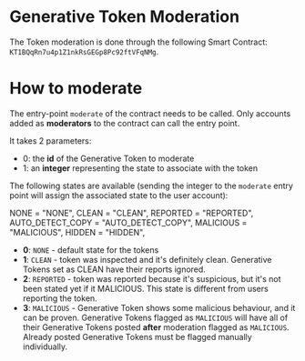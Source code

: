 Generative Token Moderation
=================

The Token moderation is done through the following Smart Contract: `KT1BQqRn7u4p1Z1nkRsGEGp8Pc92ftVFqNMg`.

# How to moderate

The entry-point `moderate` of the contract needs to be called. Only accounts added as **moderators** to the contract can call the entry point.

It takes 2 parameters:

* 0: the **id** of the Generative Token to moderate
* 1: an **integer** representing the state to associate with the token

The following states are available (sending the integer to the `moderate` entry point will assign the associated state to the user account):

NONE              = "NONE",
CLEAN             = "CLEAN",
REPORTED          = "REPORTED",
AUTO_DETECT_COPY  = "AUTO_DETECT_COPY",
MALICIOUS         = "MALICIOUS",
HIDDEN            = "HIDDEN",

* **0**: `NONE` - default state for the tokens
* **1**: `CLEAN` - token was inspected and it's definitely clean. Generative Tokens set as CLEAN have their reports ignored.
* **2**: `REPORTED` - token was reported because it's suspicious, but it's not been stated yet if it MALICIOUS. This state is different from users reporting the token.
* **3**: `MALICIOUS` - Generative Token shows some malicious behaviour, and it can be proven. Generative Tokens flagged as `MALICIOUS` will have all of their Generative Tokens posted **after** moderation flagged as `MALICIOUS`. Already posted Generative Tokens must be flagged manually individually.